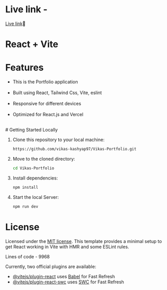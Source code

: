# Live link -

[Live link](https://vikasportfolio24.vercel.app/)🙂


# React + Vite
# Features
<ul>
   <li>This is the Portfolio application</li> </br>
   <li>Built using React, Tailwind Css, Vite, eslint</li> </br>
   <li>Responsive for different devices</li> </br>
   <li>Optimized for React.js and Vercel</li> </br>
</ul>
# Getting Started Locally

1. Clone this repository to your local machine:

   ```bash
   https://github.com/vikas-kashyap97/Vikas-Portfolio.git
   ```

2. Move to the cloned directory:

   ```bash
   cd Vikas-Portfolio
   ```

3. Install dependencies:

   ```bash
   npm install
   ```

4. Start the local Server:

   ```bash
   npm run dev
   ```
# License
Licensed under the [MIT license](https://github.com/princeessjay/Modern_Blog_App/blob/main/LICENSE.md).
This template provides a minimal setup to get React working in Vite with HMR and some ESLint rules.

Lines of code - 9968

Currently, two official plugins are available:

- [@vitejs/plugin-react](https://github.com/vitejs/vite-plugin-react/blob/main/packages/plugin-react/README.md) uses [Babel](https://babeljs.io/) for Fast Refresh
- [@vitejs/plugin-react-swc](https://github.com/vitejs/vite-plugin-react-swc) uses [SWC](https://swc.rs/) for Fast Refresh
